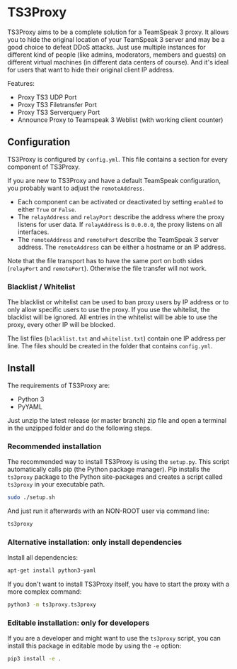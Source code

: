 # TS3Proxy

TS3Proxy aims to be a complete solution for a TeamSpeak 3 proxy. It allows you
to hide the original location of your TeamSpeak 3 server and may be a good
choice to defeat DDoS attacks. Just use multiple instances for different kind
of people (like admins, moderators, members and guests) on different virtual
machines (in different data centers of course). And it's ideal for users that
want to hide their original client IP address.

Features:

  - Proxy TS3 UDP Port
  - Proxy TS3 Filetransfer Port
  - Proxy TS3 Serverquery Port
  - Announce Proxy to Teamspeak 3 Weblist (with working client counter)

## Configuration

TS3Proxy is configured by `config.yml`. This file contains a section for every
component of TS3Proxy.

If you are new to TS3Proxy and have a default TeamSpeak configuration,
you probably want to adjust the `remoteAddress`.

- Each component can be activated or deactivated by setting `enabled` to either
`True` or `False`.
- The `relayAddress` and `relayPort` describe the address where the proxy
listens for user data. If `relayAddress` is `0.0.0.0`, the proxy listens on
all interfaces.
- The `remoteAddress` and `remotePort` describe the TeamSpeak 3 server
address. The `remoteAddress` can be either a hostname or an IP address.

Note that the file transport has to have the same port on both sides
(`relayPort` and `remotePort`). Otherwise the file transfer will not work.


### Blacklist / Whitelist

The blacklist or whitelist can be used to ban proxy users by IP address or to only allow
specific users to use the proxy. If you use the whitelist, the blacklist will
be ignored. All entries in the whitelist will be able to use the proxy, every
other IP will be blocked.

The list files (`blacklist.txt` and `whitelist.txt`) contain one IP address
per line. The files should be created in the folder that contains `config.yml`.


## Install

The requirements of TS3Proxy are:

- Python 3
- PyYAML

Just unzip the latest release (or master branch) zip file and open a terminal
in the unzipped folder and do the following steps.

### Recommended installation

The recommended way to install TS3Proxy is using the `setup.py`. This script
automatically calls pip (the Python package manager). Pip installs the
`ts3proxy` package to the Python site-packages and creates a script called
`ts3proxy` in your executable path.

```bash
sudo ./setup.sh
```

And just run it afterwards with an NON-ROOT user via command line:

```bash
ts3proxy
```

### Alternative installation: only install dependencies

Install all dependencies:

```bash
apt-get install python3-yaml
```

If you don't want to install TS3Proxy itself, you have to start the proxy with
a more complex command:

```bash
python3 -m ts3proxy.ts3proxy
```


### Editable installation: only for developers

If you are a developer and might want to use the `ts3proxy` script, you can
install this package in editable mode by using the `-e` option:

```bash
pip3 install -e .
```
